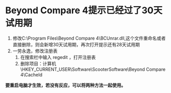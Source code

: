 # Beyond Compare 4提示已经过了30天试用期 #

1. 修改C:\Program Files\Beyond Compare 4\BCUnrar.dll,这个文件重命名或者直接删除，则会新增30天试用期，再次打开提示还有28天试用期
2. 一劳永逸，修改注册表
	1. 在搜索栏中输入 regedit  ，打开注册表
	2. 删除项目：计算机\HKEY_CURRENT_USER\Software\ScooterSoftware\Beyond Compare 4\CacheId


**要重启电脑才生效，若没有反应，可以将两种方法一起使用。**
